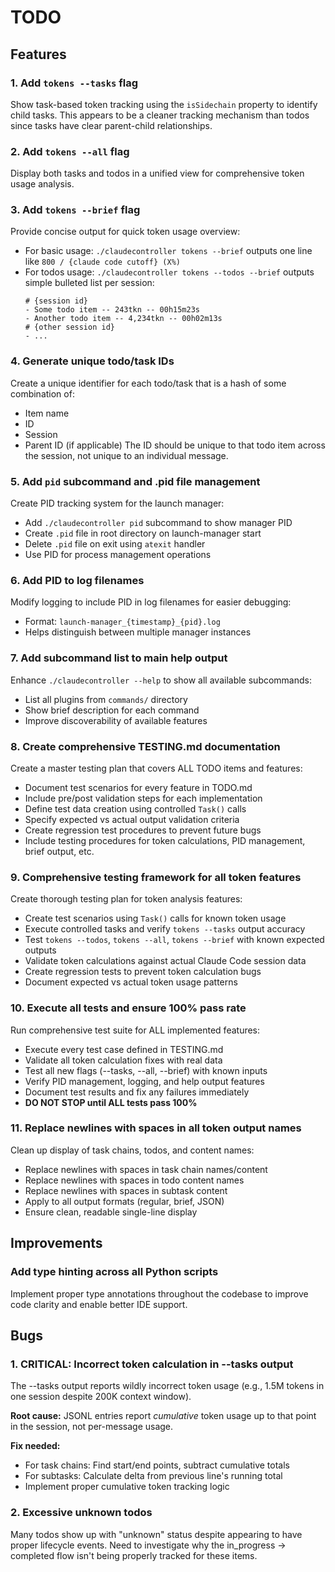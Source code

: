 # TODO

## Features

### 1. Add `tokens --tasks` flag
Show task-based token tracking using the `isSidechain` property to identify child tasks. This appears to be a cleaner tracking mechanism than todos since tasks have clear parent-child relationships.

### 2. Add `tokens --all` flag
Display both tasks and todos in a unified view for comprehensive token usage analysis.

### 3. Add `tokens --brief` flag
Provide concise output for quick token usage overview:
- For basic usage: `./claudecontroller tokens --brief` outputs one line like `800 / {claude code cutoff} (X%)`
- For todos usage: `./claudecontroller tokens --todos --brief` outputs simple bulleted list per session:
  ```
  # {session id}
  - Some todo item -- 243tkn -- 00h15m23s
  - Another todo item -- 4,234tkn -- 00h02m13s
  # {other session id}
  - ...
  ```

### 4. Generate unique todo/task IDs
Create a unique identifier for each todo/task that is a hash of some combination of:
- Item name
- ID
- Session
- Parent ID (if applicable)
The ID should be unique to that todo item across the session, not unique to an individual message.

### 5. Add `pid` subcommand and .pid file management
Create PID tracking system for the launch manager:
- Add `./claudecontroller pid` subcommand to show manager PID
- Create `.pid` file in root directory on launch-manager start
- Delete `.pid` file on exit using `atexit` handler
- Use PID for process management operations

### 6. Add PID to log filenames
Modify logging to include PID in log filenames for easier debugging:
- Format: `launch-manager_{timestamp}_{pid}.log`
- Helps distinguish between multiple manager instances

### 7. Add subcommand list to main help output
Enhance `./claudecontroller --help` to show all available subcommands:
- List all plugins from `commands/` directory
- Show brief description for each command
- Improve discoverability of available features

### 8. Create comprehensive TESTING.md documentation
Create a master testing plan that covers ALL TODO items and features:
- Document test scenarios for every feature in TODO.md
- Include pre/post validation steps for each implementation
- Define test data creation using controlled `Task()` calls
- Specify expected vs actual output validation criteria
- Create regression test procedures to prevent future bugs
- Include testing procedures for token calculations, PID management, brief output, etc.

### 9. Comprehensive testing framework for all token features
Create thorough testing plan for token analysis features:
- Create test scenarios using `Task()` calls for known token usage
- Execute controlled tasks and verify `tokens --tasks` output accuracy
- Test `tokens --todos`, `tokens --all`, `tokens --brief` with known expected outputs
- Validate token calculations against actual Claude Code session data
- Create regression tests to prevent token calculation bugs
- Document expected vs actual token usage patterns

### 10. Execute all tests and ensure 100% pass rate
Run comprehensive test suite for ALL implemented features:
- Execute every test case defined in TESTING.md
- Validate all token calculation fixes with real data
- Test all new flags (--tasks, --all, --brief) with known inputs
- Verify PID management, logging, and help output features
- Document test results and fix any failures immediately
- **DO NOT STOP until ALL tests pass 100%**

### 11. Replace newlines with spaces in all token output names
Clean up display of task chains, todos, and content names:
- Replace newlines with spaces in task chain names/content
- Replace newlines with spaces in todo content names
- Replace newlines with spaces in subtask content
- Apply to all output formats (regular, brief, JSON)
- Ensure clean, readable single-line display

## Improvements

### Add type hinting across all Python scripts
Implement proper type annotations throughout the codebase to improve code clarity and enable better IDE support.

## Bugs

### 1. CRITICAL: Incorrect token calculation in --tasks output
The --tasks output reports wildly incorrect token usage (e.g., 1.5M tokens in one session despite 200K context window). 

**Root cause:** JSONL entries report *cumulative* token usage up to that point in the session, not per-message usage.

**Fix needed:** 
- For task chains: Find start/end points, subtract cumulative totals
- For subtasks: Calculate delta from previous line's running total
- Implement proper cumulative token tracking logic

### 2. Excessive unknown todos
Many todos show up with "unknown" status despite appearing to have proper lifecycle events. Need to investigate why the in_progress → completed flow isn't being properly tracked for these items.